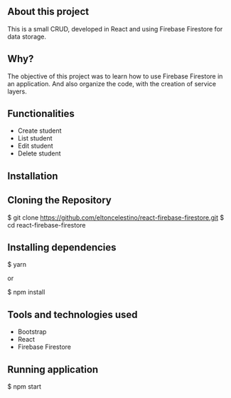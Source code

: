 ## About this project
This is a small CRUD, developed in React and using Firebase Firestore for data storage.
 
## Why?
The objective of this project was to learn how to use Firebase Firestore in an application. And also organize the code, with the creation of service layers.
 
## Functionalities
* Create student
* List student
* Edit student
* Delete student
 
## Installation
 
## Cloning the Repository
$ git clone https://github.com/eltoncelestino/react-firebase-firestore.git
$ cd react-firebase-firestore
 
## Installing dependencies
$ yarn
 
or
 
$ npm install
 
## Tools and technologies used
* Bootstrap
* React
* Firebase Firestore

## Running application
$ npm start
